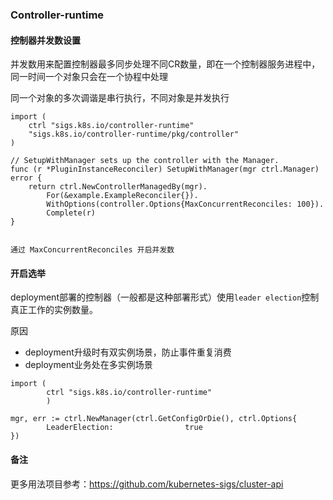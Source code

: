 ### Controller-runtime

#### 控制器并发数设置

并发数用来配置控制器最多同步处理不同CR数量，即在一个控制器服务进程中，同一时间一个对象只会在一个协程中处理

同一个对象的多次调谐是串行执行，不同对象是并发执行

```golang
import (
	ctrl "sigs.k8s.io/controller-runtime"
	"sigs.k8s.io/controller-runtime/pkg/controller"
)

// SetupWithManager sets up the controller with the Manager.
func (r *PluginInstanceReconciler) SetupWithManager(mgr ctrl.Manager) error {
	return ctrl.NewControllerManagedBy(mgr).
		For(&example.ExampleReconciler{}).
   	    WithOptions(controller.Options{MaxConcurrentReconciles: 100}).
		Complete(r)
}


通过 MaxConcurrentReconciles 开启并发数
```



#### 开启选举

deployment部署的控制器（一般都是这种部署形式）使用`leader election`控制真正工作的实例数量。

原因

* deployment升级时有双实例场景，防止事件重复消费
* deployment业务处在多实例场景

```golang
import (
		ctrl "sigs.k8s.io/controller-runtime"
		)

mgr, err := ctrl.NewManager(ctrl.GetConfigOrDie(), ctrl.Options{
		LeaderElection:                true
})
```



#### 备注

更多用法项目参考：https://github.com/kubernetes-sigs/cluster-api

